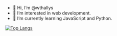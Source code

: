 - 👋 Hi, I’m @wthallys
- 👀 I’m interested in web development.
- 🌱 I’m currently learning JavaScript and Python.

<!---
wthallys/wthallys is a ✨ special ✨ repository because its `README.md` (this file) appears on your GitHub profile.
You can click the Preview link to take a look at your changes.
--->
<!---
<div align="center">
  <a href="https://github.com/wthallys">
  <img height="180em" src="https://github-readme-stats.vercel.app/api?username=wthallys&show_icons=true&theme=tokyonight&include_all_commits=true&count_private=true"/>
  <img height="180em" src="https://github-readme-stats.vercel.app/api/top-langs/?username=wthallys&layout=compact&langs_count=7&theme=tokyonight&hide=css,html"/>
</div>
--->

<!--
[![Wyddenberg's GitHub stats](https://github-readme-stats.vercel.app/api?username=wthallys&show_icons=true&theme=radical)](https://github.com/wthallys/github-readme-stats)
-->

[![Top Langs](https://github-readme-stats.vercel.app/api/top-langs/?username=wthallys&layout=compact&hide=css,html&theme=tokyonight)](https://github.com/anuraghazra/github-readme-stats)
